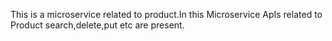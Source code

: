 This is a microservice related to product.In this Microservice ApIs related to Product search,delete,put etc are present.
